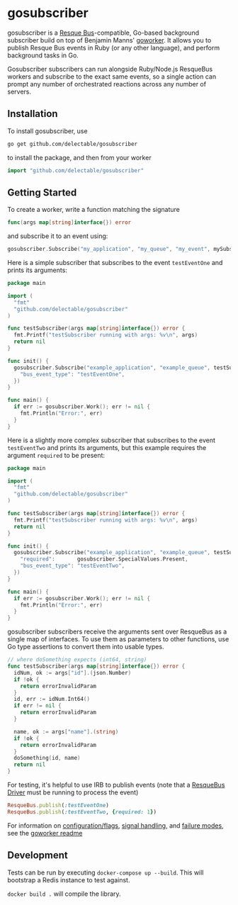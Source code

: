 gosubscriber
============
gosubscriber is a [Resque Bus](https://github.com/queue-bus/resque-bus)-compatible, Go-based background subscriber build on top of Benjamin Manns' [goworker](https://github.com/benmanns/goworker). It allows you to publish Resque Bus events in Ruby (or any other language), and perform background tasks in Go.

Gosubscriber subscribers can run alongside Ruby/Node.js ResqueBus workers and subscribe to the exact same events, so a single action can prompt any number of orchestrated reactions across any number of servers.

## Installation

To install gosubscriber, use

```sh
go get github.com/delectable/gosubscriber
```

to install the package, and then from your worker

```go
import "github.com/delectable/gosubscriber"
```

## Getting Started

To create a worker, write a function matching the signature

```go
func(args map[string]interface{}) error
```

and subscribe it to an event using:

```go
gosubscriber.Subscribe("my_application", "my_queue", "my_event", mySubscriber)
```

Here is a simple subscriber that subscribes to the event `testEventOne` and prints its arguments:

```go
package main

import (
  "fmt"
  "github.com/delectable/gosubscriber"
)

func testSubscriber(args map[string]interface{}) error {
  fmt.Printf("testSubscriber running with args: %v\n", args)
  return nil
}

func init() {
  gosubscriber.Subscribe("example_application", "example_queue", testSubscriber, map[string]string{
    "bus_event_type": "testEventOne",
  })
}

func main() {
  if err := gosubscriber.Work(); err != nil {
    fmt.Println("Error:", err)
  }
}
```

Here is a slightly more complex subscriber that subscribes to the event `testEventTwo` and prints its arguments, but this example requires the argument `required` to be present:

```go
package main

import (
  "fmt"
  "github.com/delectable/gosubscriber"
)

func testSubscriber(args map[string]interface{}) error {
  fmt.Printf("testSubscriber running with args: %v\n", args)
  return nil
}

func init() {
  gosubscriber.Subscribe("example_application", "example_queue", testSubscriber, map[string]string{
    "required":       gosubscriber.SpecialValues.Present,
    "bus_event_type": "testEventTwo",
  })
}

func main() {
  if err := gosubscriber.Work(); err != nil {
    fmt.Println("Error:", err)
  }
}

```

gosubscriber subscribers receive the arguments sent over ResqueBus as a single map of interfaces. To use them as parameters to other functions, use Go type assertions to convert them into usable types.

``` go
// where doSomething expects (int64, string)
func testSubscriber(args map[string]interface{}) error {
  idNum, ok := args["id"].(json.Number)
  if !ok {
    return errorInvalidParam
  }
  id, err := idNum.Int64()
  if err != nil {
    return errorInvalidParam
  }

  name, ok := args["name"].(string)
  if !ok {
    return errorInvalidParam
  }
  doSomething(id, name)
  return nil
}
```

For testing, it's helpful to use IRB to publish events (note that a [ResqueBus Driver](https://github.com/taskrabbit/resque-bus#commands) must be running to process the event)

``` ruby
ResqueBus.publish(:testEventOne)
ResqueBus.publish(:testEventTwo, {required: 1})
```

For information on [configuration/flags](https://github.com/benmanns/goworker#flags), [signal handling](https://github.com/benmanns/goworker#signal-handling-in-goworker), and [failure modes](https://github.com/benmanns/goworker#failure-modes), see the [goworker readme](https://github.com/benmanns/goworker)

## Development

Tests can be run by executing `docker-compose up --build`. This will bootstrap a Redis instance to test against.

`docker build .` will compile the library.
